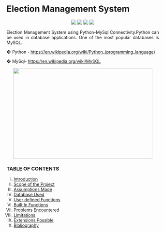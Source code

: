  <h1>Election Management System</h1>
 
 <p align="center">
<img src="https://img.shields.io/badge/made%20by%20-Aarti-blue">
<img src="https://img.shields.io/badge/Python-orange">
<img src="https://img.shields.io/badge/contributions-Welcome-brightgreen">
<img src="https://badges.frapsoft.com/os/v1/open-source.svg?v=103">
</p>
 
 
 
 
 
 <p align="justify">
 Election Management System using Python-MySql Connectivity.Python can be used in database applications. One of the most popular databases is MySQL.

  ❖ Python - https://en.wikipedia.org/wiki/Python_(programming_language) 
 
  ❖ MySql- https://en.wikipedia.org/wiki/MySQL 
 </p>
 
 
 </p>
 <p align="center">
  <img width="460" height="300" src="https://user-images.githubusercontent.com/116307514/218083494-c9ec839e-0359-4afb-a001-514283486ced.png">
</p>

<h3> TABLE OF CONTENTS </h3>
<ol type="I">
    <li><a href="#intro"> Introduction  </a></li>
    <li><a href="#algo"> Scope of the Project </a></li>
    <li><a href="#VPTree"> Assumptions Made </a></li>
    <li><a href="#dataset"> Database Used </a></li>
    <li><a href="#usage"> User defined Functions </a></li>
    <li><a href="#acknowledgement"> Built In Functions </a></li>
    <li><a href="#algo"> Problems Encountered </a></li>
    <li><a href="#VPTree"> Limitations </a></li>
    <li><a href="#dataset"> Extensions Possible </a></li>
    <li><a href="#usage"> Bibliography </a></li>
    
 
 
</ol>

 
     











